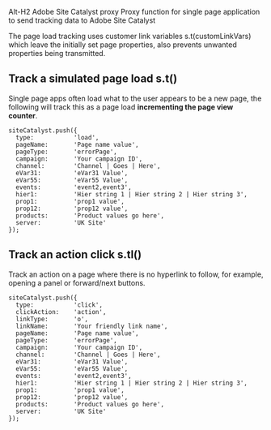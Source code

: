 Alt-H2 Adobe Site Catalyst proxy
Proxy function for single page application to send tracking data to Adobe Site Catalyst

The page load tracking uses customer link variables s.t(customLinkVars) which leave the initially set page properties, also prevents unwanted properties being transmitted.

## Track a simulated page load s.t()

Single page apps often load what to the user appears to be a new page, the following will track this as a page load **incrementing the page view counter**.

````
siteCatalyst.push({
  type:           'load',
  pageName:       'Page name value', 
  pageType:       'errorPage',
  campaign:       'Your campaign ID',
  channel:        'Channel | Goes | Here', 
  eVar31:         'eVar31 Value',
  eVar55:         'eVar55 Value',
  events:         'event2,event3',
  hier1:          'Hier string 1 | Hier string 2 | Hier string 3',
  prop1:          'prop1 value',
  prop12:         'prop12 value',
  products:       'Product values go here',
  server:         'UK Site' 
});
````


## Track an action click s.tl()

Track an action on a page where there is no hyperlink to follow, for example, opening a panel or forward/next buttons.

````
siteCatalyst.push({
  type:           'click',
  clickAction:    'action',
  linkType:       'o',
  linkName:       'Your friendly link name', 
  pageName:       'Page name value', 
  pageType:       'errorPage',
  campaign:       'Your campaign ID',
  channel:        'Channel | Goes | Here', 
  eVar31:         'eVar31 Value',
  eVar55:         'eVar55 Value',
  events:         'event2,event3',
  hier1:          'Hier string 1 | Hier string 2 | Hier string 3', 
  prop1:          'prop1 value',
  prop12:         'prop12 value',
  products:       'Product values go here',
  server:         'UK Site' 
});
````

